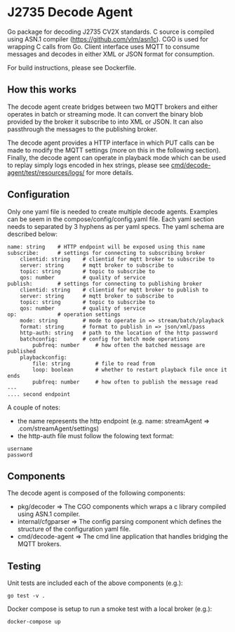 # J2735 Decode Agent

Go package for decoding J2735 CV2X standards. C source is compiled using ASN.1 compiler (https://github.com/vlm/asn1c). CGO is used for wrapping C calls from Go. Client interface uses MQTT to consume messages and decodes in either XML or JSON format for consumption. 

For build instructions, please see Dockerfile.

## How this works

The decode agent create bridges between two MQTT brokers and either operates in batch or streaming mode. It can convert the binary blob provided by the broker it subscribe to into XML or JSON. It can also passthrough the messages to the publishing broker. 

The decode agent provides a HTTP interface in which PUT calls can be made to modify the MQTT settings (more on this in the following section). Finally, the decode agent can operate in playback mode which can be used to replay simply logs encoded in hex strings, please see [cmd/decode-agent/test/resources/logs/](https://gitlab.verizon.com/hsuyu/j2735-decode-agent/-/tree/master/cmd/decode-agent/test/resources/logs) for more details.

## Configuration

Only one yaml file is needed to create multiple decode agents. Examples can be seem in the compose/config/config.yaml file. Each yaml section needs to separated by 3 hyphens as per yaml specs. The yaml schema are described below:

```
name: string    # HTTP endpoint will be exposed using this name
subscribe:      # settings for connecting to subscribing broker
    clientid: string    # clientid for mqtt broker to subscribe to
    server: string      # mqtt broker to subscribe to
    topic: string       # topic to subscribe to
    qos: number         # quality of service 
publish:        # settings for connecting to publishing broker
    clientid: string    # clientid for mqtt broker to publish to
    server: string      # mqtt broker to subscribe to
    topic: string       # topic to subscribe to
    qos: number         # quality of service 
op:             # operation settings
    mode: string        # mode to operate in => stream/batch/playback
    format: string      # format to publish in => json/xml/pass 
    http-auth: string   # path to the location of the http password
    batchconfig:        # config for batch mode operations
        pubfreq: number     # how often the batched message are published
    playbackconfig:
        file: string        # file to read from 
        loop: boolean       # whether to restart playback file once it ends
        pubfreq: number     # how often to publish the message read
---
.... second endpoint

```

A couple of notes:
*  the name represents the http endpoint (e.g. name: streamAgent => <fqdn>.com/streamAgent/settings)
*  the http-auth file must follow the folowing text format:

```
username
password
```



## Components

The decode agent is composed of the following components:

*  pkg/decoder => The CGO components which wraps a c library compiled using ASN.1 compiler.
*  internal/cfgparser => The config parsing component which defines the structure of the configuration yaml file.
*  cmd/decode-agent => The cmd line application that handles bridging the MQTT brokers.

## Testing

Unit tests are included each of the above components (e.g.):

`go test -v .`

Docker compose is setup to run a smoke test with a local broker (e.g.):

`docker-compose up`
